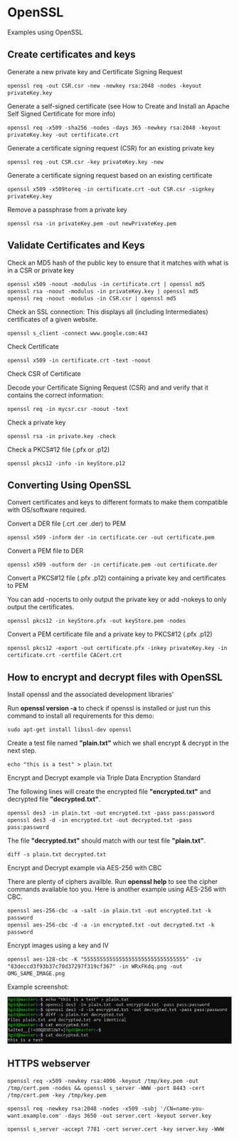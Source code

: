 # OpenSSL

Examples using OpenSSL

## Create certificates and keys

Generate a new private key and Certificate Signing Request

```shell
openssl req -out CSR.csr -new -newkey rsa:2048 -nodes -keyout privateKey.key
```

Generate a self-signed certificate (see How to Create and Install an Apache Self Signed Certificate for more info)

```shell
openssl req -x509 -sha256 -nodes -days 365 -newkey rsa:2048 -keyout privateKey.key -out certificate.crt
```

Generate a certificate signing request (CSR) for an existing private key

```shell
openssl req -out CSR.csr -key privateKey.key -new
```

Generate a certificate signing request based on an existing certificate

```shell
openssl x509 -x509toreq -in certificate.crt -out CSR.csr -signkey privateKey.key
```

Remove a passphrase from a private key

```shell
openssl rsa -in privateKey.pem -out newPrivateKey.pem
```

## Validate Certificates and Keys

Check an MD5 hash of the public key to ensure that it matches with what is in a CSR or private key

```shell
openssl x509 -noout -modulus -in certificate.crt | openssl md5
openssl rsa -noout -modulus -in privateKey.key | openssl md5
openssl req -noout -modulus -in CSR.csr | openssl md5
```

Check an SSL connection: This displays all (including Intermediates) certificates of a given website.

```shell
openssl s_client -connect www.google.com:443
```

Check Certificate

```shell
openssl x509 -in certificate.crt -text -noout
```

Check CSR of Certificate

Decode your Certificate Signing Request (CSR) and and verify that it contains the correct information:

```shell
openssl req -in mycsr.csr -noout -text
```

Check a private key

```shell
openssl rsa -in private.key -check
```

Check a PKCS#12 file (.pfx or .p12)

```shell
openssl pkcs12 -info -in keyStore.p12
```

## Converting Using OpenSSL

Convert certificates and keys to different formats to make them compatible with OS/software required.

Convert a DER file (.crt .cer .der) to PEM

```shell
openssl x509 -inform der -in certificate.cer -out certificate.pem
```

Convert a PEM file to DER

```shell
openssl x509 -outform der -in certificate.pem -out certificate.der
```

Convert a PKCS#12 file (.pfx .p12) containing a private key and certificates to PEM

You can add -nocerts to only output the private key or add -nokeys to only output the certificates.

```shell
openssl pkcs12 -in keyStore.pfx -out keyStore.pem -nodes
```

Convert a PEM certificate file and a private key to PKCS#12 (.pfx .p12)

```shell
openssl pkcs12 -export -out certificate.pfx -inkey privateKey.key -in certificate.crt -certfile CACert.crt
```

## How to encrypt and decrypt files with OpenSSL

Install openssl and the associated development libraries'

Run **openssl version -a** to check if openssl is installed or just run this command to install all requirements for this demo:

```shell
sudo apt-get install libssl-dev openssl
```

Create a test file named **"plain.txt"** which we shall encrypt & decrypt in the next step.

```shell
echo "this is a test" > plain.txt
```

Encrypt and Decrypt example via Triple Data Encryption Standard

The following lines will create the encrypted file **"encrypted.txt"** and decrypted file **"decrypted.txt"**.

```shell
openssl des3 -in plain.txt -out encrypted.txt -pass pass:password
openssl des3 -d -in encrypted.txt -out decrypted.txt -pass pass:password
```

The file **"decrypted.txt"** should match with our test file **"plain.txt"**.

```shell
diff -s plain.txt decrypted.txt
```

Encrypt and Decrypt example via AES-256 with CBC

There are plenty of ciphers availble. Run **openssl help** to see the cipher commands available too you. Here is another example using AES-256 with CBC.

```shell
openssl aes-256-cbc -a -salt -in plain.txt -out encrypted.txt -k password
openssl aes-256-cbc -d -a -in encrypted.txt -out decrypted.txt -k password
```

Encrypt images using a key and IV

```shell
openssl aes-128-cbc -K "55555555555555555555555555555555" -iv "83deccd3f93b37c70d37297f319cf367" -in WRxFKdq.png -out OMG_SAME_IMAGE.png
```

Example screenshot:

![OpenSSL fle encyption and decryption demo](_openssl_file_encrpytion_decryption.png)

## HTTPS webserver

```shell
openssl req -x509 -newkey rsa:4096 -keyout /tmp/key.pem -out /tmp/cert.pem -nodes && openssl s_server -WWW -port 8443 -cert /tmp/cert.pem -key /tmp/key.pem
```

```shell
openssl req -newkey rsa:2048 -nodes -x509 -subj '/CN=name-you-want.example.com' -days 3650 -out server.cert -keyout server.key
```

```shell
openssl s_server -accept 7781 -cert server.cert -key server.key -WWW
```

